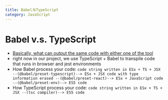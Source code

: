 ```yaml
---
title: Babel与TypeScript
category: JavaScript
---
```


# Babel v.s. TypeScript

* [Basically, what can output the same code with either one of the tool](https://blog.logrocket.com/babel-vs-typescript)
* right now in our project, we use TypeScript + Babel to transpile code that runs in browser and jest environments
* How Babel process your code: `code string written in ESx + TS + JSX --(@babel/preset-typescript)--> ESx + JSX code with type information erased --(@babel/preset-react)--> ESx + JavaScript code --(@babel/preset-env)--> ES5 code`
* How TypeScript process your code: `code string written in ESx + TS + JSX --(tsc compiler)--> ES5 code`
